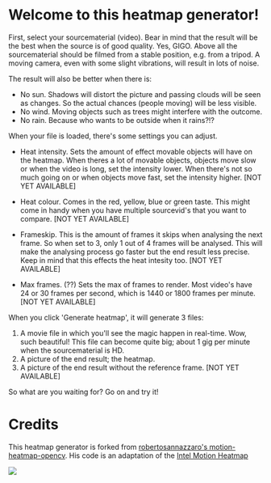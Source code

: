 # Welcome to this heatmap generator!

First, select your sourcematerial (video). Bear in mind that the result will be the best when the source is of good quality. Yes, GIGO. Above all the sourcematerial should be filmed from a stable position, e.g. from a tripod. A moving camera, even with some slight vibrations, will result in lots of noise.

The result will also be better when there is:
- No sun. Shadows will distort the picture and passing clouds will be seen as changes. So the actual chances (people moving) will be less visible.
- No wind. Moving objects such as trees might interfere with the outcome.
- No rain. Because who wants to be outside when it rains?!?

When your file is loaded, there's some settings you can adjust.

- Heat intensity. Sets the amount of effect movable objects will have on the heatmap. When theres a lot of movable objects, objects move slow or when the video is long, set the intensity lower. When there's not so much going on or when objects move fast, set the intensity higher. [NOT YET AVAILABLE]

- Heat colour. Comes in the red, yellow, blue or green taste. This might come in handy when you have multiple sourcevid's that you want to compare. [NOT YET AVAILABLE]

- Frameskip. This is the amount of frames it skips when analysing the next frame. So when set to 3, only 1 out of 4 frames will be analysed. This will make the analysing process go faster but the end result less precise. Keep in mind that this effects the heat intesity too. [NOT YET AVAILABLE]

- Max frames. (??) Sets the max of frames to render. Most video's have 24 or 30 frames per second, which is 1440 or 1800 frames per minute. [NOT YET AVAILABLE]

When you click 'Generate heatmap', it will generate 3 files:
1. A movie file in which you'll see the magic happen in real-time. Wow, such beautiful! This file can become quite big; about 1 gig per minute when the sourcematerial is HD.
2. A picture of the end result; the heatmap.
3. A picture of the end result without the reference frame. [NOT YET AVAILABLE]

So what are you waiting for? Go on and try it!

# Credits
This heatmap generator is forked from [robertosannazzaro's motion-heatmap-opencv](https://github.com/robertosannazzaro/motion-heatmap-opencv). His code is an adaptation of the [Intel Motion Heatmap](https://github.com/intel-iot-devkit/python-cv-samples/tree/master/examples/motion-heatmap)

![](./heatmap_gif.gif)
